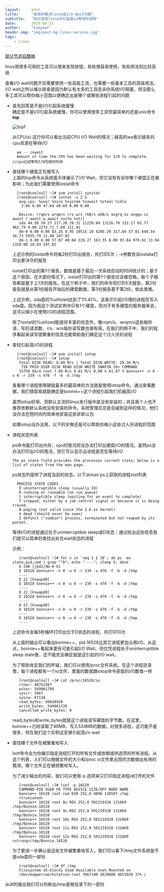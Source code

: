 ```yaml
---
layout:     post
title:      "发现并解决linux高I/O Wait问题"
subtitle:   "如何发现linux中引起高io等待的进程"
date:       2019-04-23
author:     "kikyoar"
header-img: "img/post-bg-linux-version.jpg"
tags:
    - Linux
---  
```


[部分节选自酷喃](http://coolnull.com/4444.html)

linux用很多可用的工具可以用来发现排错，有些很容易使用，有些用法则比较高级

查看I/O wait问题不仅需要使用一些高级工具，也需要一些基本工具的高级用法。I/O wait之所以难以排查是因为默认有太多的工具告诉你系统I\/O阻塞，但没那么多工具可以帮你缩小范围以便确定出是哪个或哪些进程引起的问题   

- 首先回答是不是I/O引起系统缓慢  
确定是不是I/O引起系统缓慢，你可以使用很多工具但最简单的还是unix命令**top**   
  
  ![top1](http://kikyoar.com/img/top1.jpg)
  
  
  从CPU(s) 这行你可以看出当前CPU I/O Wait的情况；越高的wa表示越多的cpu资源在等待I/O  
  
		wa -- iowait
		Amount of time the CPU has been waiting for I/O to complete.    //cpu已经等待I/O完成的时间   
		
- 查找哪个硬盘正在被写入  
  上面的top命令从系统面大体展示了I/O Wait，但它没有告诉你哪个硬盘正在被影响；为此我们需要使用iostat命令  

		[root@coolnull ~]# yum install sysstat
		[root@coolnull ~]# iostat -x 2 5
		 avg-cpu: %user %nice %system %iowait %steal %idle
		  3.66 0.00 47.64 48.69 0.00 0.00
		
		 Device: rrqm/s wrqm/s r/s w/s rkB/s wkB/s avgrq-sz avgqu-sz await r_await w_await svctm %util
		 sda 44.50 39.27 117.28 29.32 11220.94 13126.70 332.17 65.77 462.79 9.80 2274.71 7.60 111.41
		 dm-0 0.00 0.00 83.25 9.95 10515.18 4295.29 317.84 57.01 648.54 16.73 5935.79 11.48 107.02
		 dm-1 0.00 0.00 57.07 40.84 228.27 163.35 8.00 93.84 979.61 13.94 2329.08 10.93 107.02


	上述示例的iostat命令将每2秒打印出报告，共打印5次；-x参数告诉iostata打印出更详尽的报告
	
	iostat打印出的第1个报告，数值是基于最后一次系统启动的时间统计的；基于这个原因，在大部份情况下，iostat打印出的第1个报告应该被忽略。每个子报告都是基于上1次的报告。在这个例子中，我们的命令将打印5次报告，第2份报告就是从第1份报告开始后的硬盘数据，第3份报告基于第2份，依此类推。
	
	上述示例，sda盘的%utilized达到了111.41%。这表示引起I/O慢的进程在写入sda盘。因为我这个测试实例中只有1个硬盘，但对于有多硬盘的服务器来说，这可以缩小在使用I/O的进程范围。
	
	除了iostat的%utilized能提供丰富的信息外，像rrqm/s、wrqm/s这些每秒读、写的请求数，r/s、w/s每秒读写数也很有用。在我们的例子中，我们的程序看起来读写很繁重的信息也能帮助我们确定这个讨人厌的进程  
	
- 查找引起高I/O的进程  

		[root@coolnull ~]# yum install iotop
		[root@coolnull ~]# iotop
		 Total DISK READ: 8.00 M/s | Total DISK WRITE: 20.36 M/s
		  TID PRIO USER DISK READ DISK WRITE SWAPIN IO> COMMAND
		 15758 be/4 root 7.99 M/s 8.01 M/s 0.00 % 61.97 % bonnie++ -n 0 -u 0 -r 239 -s 478 -f -b -d /tmp


	查看哪个进程使用硬盘最多的最简单的方法就是使用iotop命令。通过查看数据，我们很容易就能确定是bonnie++这个进程引起我们机器高I/O
	
	虽然iotop好用，但默认主流的linux发行版中是没有安装的；并且我个人也不推荐依赖默认系统没有安装的命令。系统管理员总是会碰到这样的情况，他们没办法在短时间内简单地安装这些非默认包
	
	如果iotop没办法用，以下的步聚还是可以帮助你缩小这些讨人厌进程的范围  
	
- 进程状态列表

	ps命令能打印出内存，cpu的情况但没办法打印出硬盘I/O的情况。虽然ps没办法打印出I/O的情况，但它可以显示出进程是否在等待I/O
	
	`The ps state field provides the processes current state; below is a list of states from the man page.`  
	
	ps状态列提供了进程当前的状态，以下从man ps上获取的进程stat列表  

		PROCESS STATE CODES
		 D uninterruptible sleep (usually IO)
		 R running or runnable (on run queue)
		 S interruptible sleep (waiting for an event to complete)
		 T stopped, either by a job control signal or because it is being traced.
		 W paging (not valid since the 2.6.xx kernel)
		 X dead (should never be seen)
		 Z defunct ("zombie") process, terminated but not reaped by its parent.  
		 
  等待I/O的进程通过处于uninterruptible sleep或D状态；通过给出这些信息我们就可以简单的查找出处在wait状态的进程  
	
  示例：  
  
		 [root@coolnull ~]# for x in `seq 1 1 10`; do ps -eo state,pid,cmd | grep "^D"; echo "----"; sleep 5; done
		 D 248 [jbd2/dm-0-8]
		 D 16528 bonnie++ -n 0 -u 0 -r 239 -s 478 -f -b -d /tmp
		 ----
		 D 22 [kswapd0]
		 D 16528 bonnie++ -n 0 -u 0 -r 239 -s 478 -f -b -d /tmp
		 ----
		 D 22 [kswapd0]
		 D 16528 bonnie++ -n 0 -u 0 -r 239 -s 478 -f -b -d /tmp
		 ----
		 D 22 [kswapd0]
		 D 16528 bonnie++ -n 0 -u 0 -r 239 -s 478 -f -b -d /tmp
		 ----
		 D 16528 bonnie++ -n 0 -u 0 -r 239 -s 478 -f -b -d /tmp
		 ----


	上述命令会每5秒循环打印出位于D状态的进程，共打印10次
	
	从上面的输出可以看出bonnie++，pid 16528比其它进程更加占用I/O。从这点，bonnie++看起来更有可能引起I/O Wait。但仅凭进程处于uninterruptible sleep state誊，还不能完全确定就是这引起的I/O wait。
	
	为了帮助肯定我们的怀疑，我们可以使用/proc文件系统。在这个进程目录里，每个进程都有一个io文件，里面的数值跟iotop命令获取的I/O数值一样  
	
		 [root@coolnull ~]# cat /proc/16528/io
		 rchar: 48752567
		 wchar: 549961789
		 syscr: 5967
		 syscw: 67138
		 read_bytes: 49020928
		 write_bytes: 549961728
		 cancelled_write_bytes: 0  
		 
	read\_bytes和write\_bytes就是这个进程读写硬盘的字节数。在这里，bonnie++已经读取了46MB，写入524MB的数据。对很多进程，这可能不是很多，但在我们这个实例这足够引起高i/o wait  
	
- 查找哪个文件在被繁重地写入

	lsof命令会为你展示指定进程打开的所有文件或依赖提供选项的所有进程。从这个列表，人们可以根据文件的大小和/proc io文件里出现的次数做出有用的猜测，哪个文件正在被频繁地写入。
	
	为了减少输出的内容，我们可以使用-p 选项来只打印指定进程id打开的文件  
	
		 [root@coolnull ~]# lsof -p 16528
		 COMMAND PID USER FD TYPE DEVICE SIZE/OFF NODE NAME
		 bonnie++ 16528 root cwd DIR 252,0 4096 130597 /tmp
		 <truncated>
		 bonnie++ 16528 root 8u REG 252,0 501219328 131869 /tmp/Bonnie.16528
		 bonnie++ 16528 root 9u REG 252,0 501219328 131869 /tmp/Bonnie.16528
		 bonnie++ 16528 root 10u REG 252,0 501219328 131869 /tmp/Bonnie.16528
		 bonnie++ 16528 root 11u REG 252,0 501219328 131869 /tmp/Bonnie.16528
		 bonnie++ 16528 root 12u REG 252,0 501219328 131869 <strong>/tmp/Bonnie.16528

  为了更进一步确认是这些文件被繁重地写入，我们可以看下/tmp文件系统是不是sda盘的一部份  
  
		 [root@coolnull ~]# df /tmp
		 Filesystem 1K-blocks Used Available Use% Mounted on
		 /dev/mapper/workstation-root 7667140 2628608 4653920 37% /  
		 
 从df的输出我们可以判断出/tmp是根目录下的一部份  

